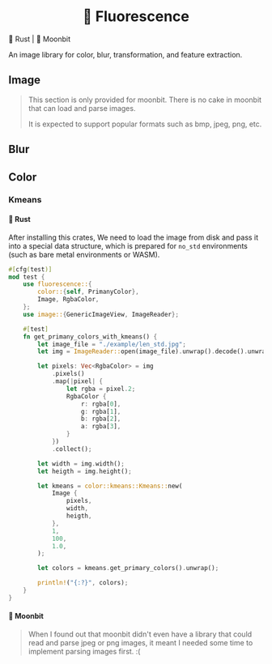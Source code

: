 <h1 align="center">🌟 Fluorescence</h1>

🦀 Rust | 🥮 Moonbit

An image library for color, blur, transformation, and feature extraction.

## Image

> This section is only provided for moonbit. There is no cake in moonbit that can load and parse images.
> 
> It is expected to support popular formats such as bmp, jpeg, png, etc.


## Blur


## Color

### Kmeans

#### 🦀 Rust
After installing this crates, We need to load the image from disk and pass it into a special data structure, which is prepared for `no_std` environments (such as bare metal environments or WASM).

```rust
#[cfg(test)]
mod test {
    use fluorescence::{
        color::{self, PrimanyColor},
        Image, RgbaColor,
    };
    use image::{GenericImageView, ImageReader};

    #[test]
    fn get_primany_colors_with_kmeans() {
        let image_file = "./example/len_std.jpg";
        let img = ImageReader::open(image_file).unwrap().decode().unwrap();

        let pixels: Vec<RgbaColor> = img
            .pixels()
            .map(|pixel| {
                let rgba = pixel.2;
                RgbaColor {
                    r: rgba[0],
                    g: rgba[1],
                    b: rgba[2],
                    a: rgba[3],
                }
            })
            .collect();

        let width = img.width();
        let heigth = img.height();

        let kmeans = color::kmeans::Kmeans::new(
            Image {
                pixels,
                width,
                heigth,
            },
            1,
            100,
            1.0,
        );

        let colors = kmeans.get_primary_colors().unwrap();

        println!("{:?}", colors);
    }
}
```

#### 🥮 Moonbit

> When I found out that moonbit didn't even have a library that could read and parse jpeg or png images, it meant I needed some time to implement parsing images first. :(